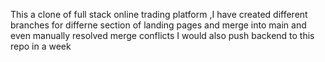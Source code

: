 This a clone of full stack online trading platform ,I have created different branches for differne section of landing pages and merge into main and even manually resolved merge conflicts
I would also push backend to this repo in a week
